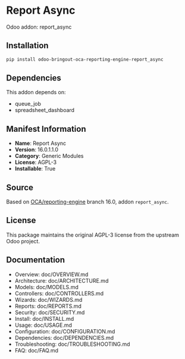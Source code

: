 # Report Async

Odoo addon: report_async

## Installation

```bash
pip install odoo-bringout-oca-reporting-engine-report_async
```

## Dependencies

This addon depends on:
- queue_job
- spreadsheet_dashboard

## Manifest Information

- **Name**: Report Async
- **Version**: 16.0.1.1.0
- **Category**: Generic Modules
- **License**: AGPL-3
- **Installable**: True

## Source

Based on [OCA/reporting-engine](https://github.com/OCA/reporting-engine) branch 16.0, addon `report_async`.

## License

This package maintains the original AGPL-3 license from the upstream Odoo project.

## Documentation

- Overview: doc/OVERVIEW.md
- Architecture: doc/ARCHITECTURE.md
- Models: doc/MODELS.md
- Controllers: doc/CONTROLLERS.md
- Wizards: doc/WIZARDS.md
- Reports: doc/REPORTS.md
- Security: doc/SECURITY.md
- Install: doc/INSTALL.md
- Usage: doc/USAGE.md
- Configuration: doc/CONFIGURATION.md
- Dependencies: doc/DEPENDENCIES.md
- Troubleshooting: doc/TROUBLESHOOTING.md
- FAQ: doc/FAQ.md
